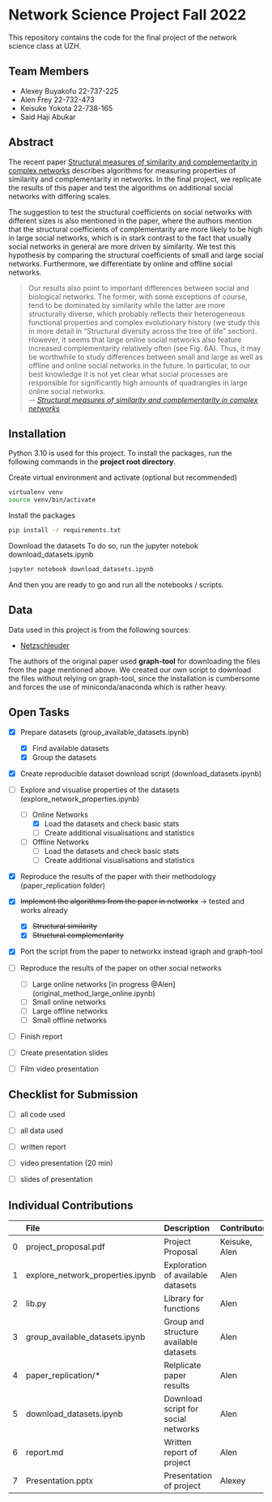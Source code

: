 # Network Science Project Fall 2022

This repository contains the code for the final project of the network
science class at UZH.

## Team Members

* Alexey Buyakofu 22-737-225
* Alen Frey 22-732-473
* Keisuke Yokota 22-738-165
* Said Haji Abukar

## Abstract

The recent paper [Structural measures of similarity and complementarity in complex networks](https://www.nature.com/articles/s41598-022-20710-w) describes algorithms for measuring properties of similarity and complementarity in networks. In the final project, we replicate the results of this paper and test the algorithms on additional social networks with differing scales.

The suggestion to test the structural coefficients on social networks with different sizes is also mentioned in the paper, where the authors mention that the structural coefficients of complementarity are more likely to be high in large social networks, which is in stark contrast to the fact that usually social networks in general are more driven by similarity. We test this hypothesis by comparing the structural coefficients of small and large social networks. Furthermore, we differentiate by online and offline social networks. 

>Our results also point to important differences between social and biological networks. The former, with some
exceptions of course, tend to be dominated by similarity while the latter are more structurally diverse, which
probably reflects their heterogeneous functional properties and complex evolutionary history (we study this in
more detail in “Structural diversity across the tree of life” section). However, it seems that large online social
networks also feature increased complementarity relatively often (see Fig. 6A). Thus, it may be worthwhile to
study differences between small and large as well as offline and online social networks in the future. In particular,
to our best knowledge it is not yet clear what social processes are responsible for significantly high amounts of
quadrangles in large online social networks.  
> -- <cite> [Structural measures of similarity and complementarity in complex networks](https://www.nature.com/articles/s41598-022-20710-w) </cite>

## Installation

Python 3.10 is used for this project.
To install the packages, run the following commands in the **project root directory**.

Create virtual environment and activate (optional but recommended)

```bash
virtualenv venv
source venv/bin/activate
```

Install the packages

```bash
pip install -r requirements.txt
```

Download the datasets
To do so, run the jupyter notebok download_datasets.ipynb

```bash
jupyter notebook download_datasets.ipynb
```

And then you are ready to go and run all the notebooks / scripts.
## Data

Data used in this project is from the following sources:
* [Netzschleuder](https://networks.skewed.de/)

The authors of the original paper used **graph-tool** for downloading 
the files from the page mentioned above. We created our own script
to download the files without relying on graph-tool, since the
installation is cumbersome and forces the use of miniconda/anaconda
which is rather heavy.

## Open Tasks

- [x] Prepare datasets (group_available_datasets.ipynb)
  - [x] Find available datasets
  - [x] Group the datasets
- [x] Create reproducible dataset download script (download_datasets.ipynb)
- [ ] Explore and visualise properties of the datasets (explore_network_properties.ipynb)
  - [ ] Online Networks 
    - [x] Load the datasets and check basic stats
    - [ ] Create additional visualisations and statistics
  - [ ] Offline Networks
    - [ ] Load the datasets and check basic stats
    - [ ] Create additional visualisations and statistics 
- [x] Reproduce the results of the paper with their methodology (paper_replication folder)
- [x] ~~Implement the algorithms from the paper in networkx~~ -> tested and works already
  - [x] ~~Structural similarity~~
  - [x] ~~Structural complementarity~~
- [x] Port the script from the paper to networkx instead igraph and graph-tool
- [ ] Reproduce the results of the paper on other social networks
  - [ ] Large online networks [in progress @Alen] (original_method_large_online.ipynb)
  - [ ] Small online networks
  - [ ] Large offline networks
  - [ ] Small offline networks 
- [ ] Finish report
- [ ] Create presentation slides
- [ ] Film video presentation


## Checklist for Submission

- [ ] all code used
- [ ] all data used
- [ ] written report
- [ ] video presentation (20 min)
- [ ] slides of presentation



## Individual Contributions

|    | File                             | Description                            | Contributor   |
|---:|:---------------------------------|:---------------------------------------|:--------------|
|  0 | project_proposal.pdf             | Project Proposal                       | Keisuke, Alen |
|  1 | explore_network_properties.ipynb | Exploration of available datasets      | Alen          |
|  2 | lib.py                           | Library for functions                  | Alen          |
|  3 | group_available_datasets.ipynb   | Group and structure available datasets | Alen          |
|  4 | paper_replication/*              | Relplicate paper results               | Alen          |
|  5 | download_datasets.ipynb          | Download script for social networks    | Alen          |
|  6 | report.md                        | Written report of project              | Alen          |
|  7 | Presentation.pptx                | Presentation of project                | Alexey        |
